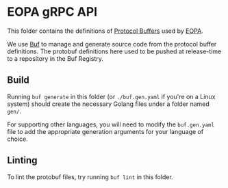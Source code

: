 # EOPA gRPC API

This folder contains the definitions of [Protocol Buffers][protobuf] used by [EOPA][gh-eopa].

We use [Buf][buf] to manage and generate source code from the protocol buffer definitions.
The protobuf definitions here used to be pushed at release-time to a repository in the Buf Registry.

   [protobuf]: https://developers.google.com/protocol-buffers/
   [buf]: https://github.com/bufbuild/buf
   [gh-eopa]: https://github.com/open-policy-agent/eopa

## Build

Running `buf generate` in this folder (or `./buf.gen.yaml` if you're on a Linux system) should create the necessary Golang files under a folder named `gen/`.

For supporting other languages, you will need to modify the `buf.gen.yaml` file to add the appropriate generation arguments for your language of choice.

## Linting

To lint the protobuf files, try running `buf lint` in this folder.
